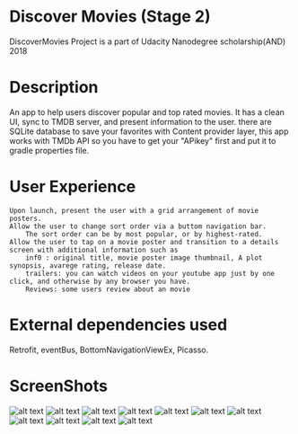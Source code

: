 # Discover Movies (Stage 2)
DiscoverMovies Project is a part of Udacity Nanodegree scholarship(AND) 2018

# Description
An app to help users discover popular and top rated movies. It has a clean UI, sync to TMDB server, and present information to the user. there are SQLite database to save your favorites with Content provider layer,
this app works with TMDb API so you have to get your "APikey" first and put it to gradle properties file.

# User Experience

    Upon launch, present the user with a grid arrangement of movie posters.
    Allow the user to change sort order via a buttom navigation bar.
        The sort order can be by most popular, or by highest-rated.
    Allow the user to tap on a movie poster and transition to a details screen with additional information such as
        inf0 : original title, movie poster image thumbnail, A plot synopsis, avarege rating, release date.
        trailers: you can watch videos on your youtube app just by one click, and otherwise by any browser you have. 
        Reviews: some users review about an movie

# External dependencies used
Retrofit,
eventBus,
BottomNavigationViewEx,
Picasso.

# ScreenShots

![alt text](https://github.com/Amrhalawani/discoverMovies2/blob/master/screenshots/Screenshot_1527671731.png?raw=true "Popularity")
![alt text](https://github.com/Amrhalawani/discoverMovies2/blob/master/screenshots/Screenshot_1527671772.png?raw=true "Top rated")
![alt text](https://github.com/Amrhalawani/discoverMovies2/blob/master/screenshots/Screenshot_1527671849.png?raw=true "-")
![alt text](https://github.com/Amrhalawani/discoverMovies2/blob/master/screenshots/Screenshot_1527671876.png?raw=true "Add this Movie to Favorites")
![alt text](https://github.com/Amrhalawani/discoverMovies2/blob/master/screenshots/Screenshot_1527671891.png?raw=true "Movie detail")
![alt text](https://github.com/Amrhalawani/discoverMovies2/blob/master/screenshots/Screenshot_1527671919.png?raw=true "Reviews")
![alt text](https://github.com/Amrhalawani/discoverMovies2/blob/master/screenshots/Screenshot_1527671967.png?raw=true "Overview")
![alt text](https://github.com/Amrhalawani/discoverMovies2/blob/master/screenshots/a25ca07a-3eda-496a-977e-435a35cf8fb9.jfif?raw=true "check internet")
![alt text](https://github.com/Amrhalawani/discoverMovies2/blob/master/screenshots/Screenshot_1527672069.png?raw=true "Favorites")
![alt text](https://github.com/Amrhalawani/discoverMovies2/blob/master/screenshots/Screenshot_1527672298.png?raw=true "Splash Screen")
![alt text](https://github.com/Amrhalawani/discoverMovies2/blob/master/screenshots/Screenshot_1527672701.png?raw=true "Trailer and Videos")
